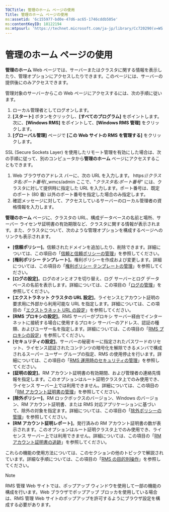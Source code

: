 ```yaml
---
TOCTitle: 管理のホーム ページの使用
Title: 管理のホーム ページの使用
ms:assetid: '6c155977-bd0e-47d6-ac65-1746cddb505e'
ms:contentKeyID: 18122194
ms:mtpsurl: 'https://technet.microsoft.com/ja-jp/library/Cc720290(v=WS.10)'
---
```


管理のホーム ページの使用
=========================

**管理のホーム** Web ページでは、サーバーまたはクラスタに関する情報を表示したり、管理オプションにアクセスしたりできます。このページには、サーバーの提供後にのみアクセスできます。

管理対象のサーバーからこの Web ページにアクセスするには、次の手順に従います。

1.  ローカル管理者としてログオンします。
2.  **\[スタート\]** ボタンをクリックし、**\[すべてのプログラム\]** をポイントします。次に、**\[Windows RMS\]** をポイントして、**\[Windows RMS 管理\]** をクリックします。
3.  **\[グローバル管理\]** ページで **\[この Web サイトの RMS を管理する\]** をクリックします。

SSL (Secure Sockets Layer) を使用したリモート管理を有効にした場合は、次の手順に従って、別のコンピュータから**管理のホーム** ページにアクセスすることもできます。

1.  Web ブラウザのアドレス バーに、次の URL を入力します。
    https://*クラスタ名:ポート番号*/\_wmcs/admin
    ここで、"*クラスタ名:ポート番号*" には、クラスタに対して提供時に指定した URL を入力します。ポート番号は、既定のポート (80 番) 以外のポート番号を指定した場合のみ指定します。
2.  確認メッセージに対して、アクセスしているサーバーのローカル管理者の資格情報を入力します。

**管理のホーム** ページに、クラスタの URL、構成データベースの名前と場所、サーバー ライセンサ証明書の有効期限など、クラスタに関する情報が表示されます。また、クラスタについて、次のような管理オプションを構成するページへのリンクも表示されます。

-   **\[信頼ポリシー\]**。信頼されたドメインを追加したり、削除できます。詳細については、この項目の「[信頼と信頼ポリシーの管理](https://technet.microsoft.com/1c96ee74-fd28-4511-be21-087e2b04c3ee)」を参照してください。
-   **\[権利ポリシー テンプレート\]**。権利ポリシーを作成および変更します。詳細については、この項目の「[権利ポリシー テンプレートの管理](https://technet.microsoft.com/718286dc-3399-4556-96c9-ec3a33d31877)」を参照してください。
-   **\[ログの設定\]**。ログのオンとオフを切り替え、ログ サーバーとログ データベースの名前を表示します。詳細については、この項目の「[ログの管理](https://technet.microsoft.com/8fccfc57-2135-494e-8e44-f6191bf5e4a0)」を参照してください。
-   **\[エクストラネット クラスタの URL 設定\]**。ライセンスとアカウント証明の要求用に外部から利用可能な URL を指定します。詳細については、この項目の「[エクストラネット URL の設定](https://technet.microsoft.com/88fec9ff-c96c-4d20-8856-0485e7507572)」を参照してください。
-   **\[RMS プロキシの設定\]**。RMS サーバーがプロキシ サーバー経由でインターネットに接続する場合に使用するプロキシ サーバーのアドレス、認証の種類、およびユーザー名を指定します。詳細については、この項目の「[RMS プロキシの設定](https://technet.microsoft.com/179d2970-62e9-4487-aa5b-f4334234991e)」を参照してください。
-   **\[セキュリティの設定\]**。サーバーの秘密キーに指定されたパスワードのリセット、ライセンス認証されたコンテンツの暗号化を解除できるメンバで構成されるスーパー ユーザー グループの指定、RMS の使用停止を行います。詳細については、この項目の「[RMS 運用時のセキュリティの管理](https://technet.microsoft.com/62050812-de4f-4392-8d63-f2f89aa01ed4)」を参照してください。
-   **\[証明の設定\]**。RM アカウント証明書の有効期間、および管理者の連絡先情報を指定します。このオプションはルート証明クラスタ上でのみ使用でき、ライセンス サーバー上では利用できません。詳細については、この項目の「[RM アカウント証明書の管理](https://technet.microsoft.com/49c5c2ba-e197-4e4b-b3b3-b3248f068bcc)」を参照してください。
-   **\[除外ポリシー\]**。RM ロックボックスのバージョン、Windows のバージョン、RM アカウント証明書、または RMS 対応アプリケーションに基づいて、除外の対象を指定ます。詳細については、この項目の「[除外ポリシーの管理](https://technet.microsoft.com/ee31e099-e095-4648-95da-0009fbeb48cb)」を参照してください。
-   **\[RM アカウント証明レポート\]**。発行済みの RM アカウント証明書の数が表示されます。このオプションはルート証明クラスタ上でのみ使用でき、ライセンス サーバー上では利用できません。詳細については、この項目の「[RM アカウント証明書の追跡](https://technet.microsoft.com/5bb0f3cf-fc44-4e60-a93f-c789d6f8a902)」を参照してください。

これらの機能の使用方法については、このセクションの他のトピックで解説されています。詳細な手順については、この項目の「[RMS の目的別操作](https://technet.microsoft.com/82032075-f361-438f-a2c4-93ab29ae6cff)」を参照してください。

> [!Note]  
> RMS 管理 Web サイトでは、ポップアップ ウィンドウを使用して一部の機能の構成を行います。Web ブラウザでポップアップ ブロッカを使用している場合は、RMS 管理 Web サイトのポップアップを許可するようにブラウザ設定を構成する必要があります。 
